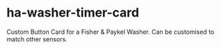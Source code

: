 # ha-washer-timer-card
Custom Button Card for a Fisher &amp; Paykel Washer. Can be customised to match other sensors.
